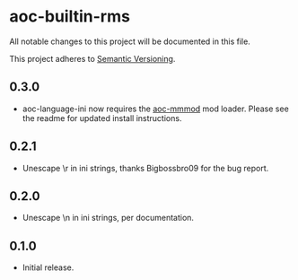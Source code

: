 # aoc-builtin-rms

All notable changes to this project will be documented in this file.

This project adheres to [Semantic Versioning](http://semver.org/).

## 0.3.0
* aoc-language-ini now requires the [aoc-mmmod][] mod loader. Please see the readme for updated install instructions.

[aoc-mmmod]: https://github.com/SiegeEngineers/aoc-mmmod

## 0.2.1
* Unescape \r in ini strings, thanks Bigbossbro09 for the bug report.

## 0.2.0
* Unescape \n in ini strings, per documentation.

## 0.1.0
* Initial release.
